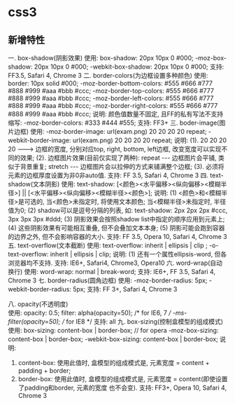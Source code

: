 # css3

## 新增特性

一. box-shadow(阴影效果)
使用:
box-shadow: 20px 10px 0 #000;
-moz-box-shadow: 20px 10px 0 #000;
-webkit-box-shadow: 20px 10px 0 #000;
支持: 
   FF3.5, Safari 4, Chrome 3
二. border-colors(为边框设置多种颜色)
使用:
   border: 10px solid #000;
   -moz-border-bottom-colors: #555 #666 #777 #888 #999 #aaa #bbb #ccc;
   -moz-border-top-colors: #555 #666 #777 #888 #999 #aaa #bbb #ccc;
   -moz-border-left-colors: #555 #666 #777 #888 #999 #aaa #bbb #ccc;
   -moz-border-right-colors: #555 #666 #777 #888 #999 #aaa #bbb #ccc;
说明: 
   颜色值数量不固定, 且FF的私有写法不支持缩写: -moz-border-colors: #333 #444 #555;
支持:
   FF3+
三. boder-image(图片边框)
使用:
    -moz-border-image: url(exam.png) 20 20 20 20 repeat;
   -webkit-border-image: url(exam.png) 20 20 20 20 repeat;
说明:
(1). 20 20 20 20 ---> 边框的宽度, 分别对应top, right, bottom, left边框, 改变宽度可以实现不同的效果;
(2). 边框图片效果(目前仅实现了两种): 
   repeat --- 边框图片会平铺, 类似于背景重复;
   stretch --- 边框图片会以拉伸的方式来铺满整个边框;
(3). 必须将元素的边框厚度设置为非0非auto值.
支持:
    FF 3.5, Safari 4, Chrome 3
四. text-shadow(文本阴影)
使用: 
    text-shadow: [<颜色><水平偏移><纵向偏移><模糊半径>] || [<水平偏移><纵向偏移><模糊半径><颜色>];
说明:
(1) <颜色>和<模糊半径>是可选的, 当<颜色>未指定时, 将使用文本颜色; 当<模糊半径>未指定时, 半径值为0;
(2) shadow可以是逗号分隔的列表, 如:
   text-shadow: 2px 2px 2px #ccc, 3px 3px 3px #ddd;
(3) 阴影效果会按照shadow list中指定的顺序应用到元素上;
(4) 这些阴影效果有可能相互重叠, 但不会叠加文本本身;
(5) 阴影可能会跑到容器的边界之外, 但不会影响容器的大小.
支持:
    FF 3.5, Opera 10, Safari 4, Chrome 3
五. text-overflow(文本截断)
使用:
    text-overflow: inherit | ellipsis | clip ;
   -o-text-overflow: inherit | ellipsis | clip;
说明: 
(1) 还有一个属性ellipsis-word, 但各浏览器均不支持.
支持: 
   IE6+, Safari4, Chrome3, Opera10
六. word-wrap(自动换行)
使用:
    word-wrap: normal | break-word;
支持:
    IE6+, FF 3.5, Safari 4, Chrome 3
七. border-radius(圆角边框)
使用:
    -moz-border-radius: 5px;
-webkit-border-radius: 5px;
支持:
FF 3+, Safari 4, Chrome 3


八.  opacity(不透明度)   
使用:
   opacity: 0.5;
   filter: alpha(opacity=50); /* for IE6, 7 */
   -ms-filter(opacity=50); /* for IE8 */
支持:
   all
九. box-sizing(控制盒模型的组成模式)
使用:
   box-sizing: content-box | border-box; // for opera
   -moz-box-sizing: content-box | border-box;
   -webkit-box-sizing: content-box | border-box;
说明:
   1. content-box: 
   使用此值时, 盒模型的组成模式是, 元素宽度 = content + padding + border;
   2. border-box: 
   使用此值时, 盒模型的组成模式是, 元素宽度 = content(即使设置了padding和border, 元素的宽度
   也不会变).
支持:
   FF3+, Opera 10, Safari 4, Chrome 3
